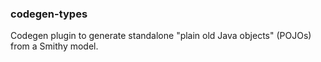 ### codegen-types
Codegen plugin to generate standalone "plain old Java objects" (POJOs) 
from a Smithy model.

